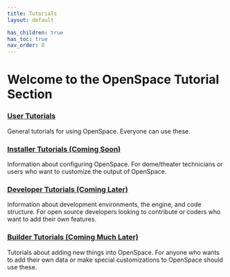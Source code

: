 ```yaml
---
title: Tutorials
layout: default

has_children: true
has_toc: true
nav_order: 8
---
```


# Welcome to the OpenSpace Tutorial Section

### [User Tutorials](/docs/tutorials/users/)
General tutorials for using OpenSpace. Everyone can use these.

### [Installer Tutorials (Coming Soon)](/docs/tutorials/installers/)
Information about configuring OpenSpace. For dome/theater technicians or users who want to customize the output of OpenSpace.

### [Developer Tutorials (Coming Later)](/docs/tutorials/developers/)
Information about development environments, the engine, and code structure. For open source developers looking to contribute or coders who want to add their own features.

### [Builder Tutorials (Coming Much Later)](/docs/tutorials/builders/)
Tutorials about adding new things into OpenSpace. For anyone who wants to add their own data or make special customizations to OpenSpace should use these.

